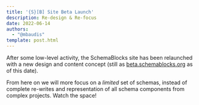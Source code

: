 ```yaml
---
title: '{S}[B] Site Beta Launch'
description: Re-design & Re-focus
date: 2022-06-14
authors:
  - "@mbaudis"
template: post.html
---
```


After some low-level activity, the SchemaBlocks site has been
relaunched with a new design and content concept (still as [beta.schemablocks.org](http://beta.schemablocks.org) as of this date).

<!--more-->

From here on we will more focus on a _limited_ set of schemas, instead of complete re-writes and representation of all schema components from complex projects. Watch the space!